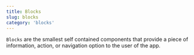 ```yaml
---
title: Blocks
slug: blocks
category: 'blocks'
---
```


`Blocks` are the smallest self contained components that provide a piece of information, action, or navigation option to the user of the app.
